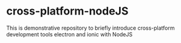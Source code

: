 # cross-platform-nodeJS
This is demonstrative repository to briefly introduce cross-platform development tools electron and ionic with NodeJS

